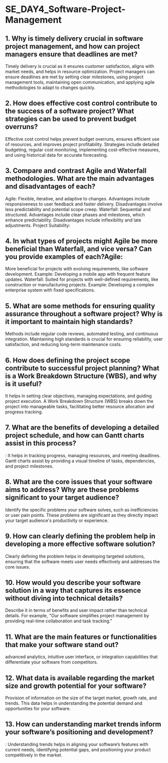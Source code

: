 # SE_DAY4_Software-Project-Management
## 1. Why is timely delivery crucial in software project management, and how can project managers ensure that deadlines are met?
Timely delivery is crucial as it ensures customer satisfaction, aligns with market needs, and helps in resource optimization. Project managers can ensure deadlines are met by setting clear milestones, using project management tools, maintaining open communication, and applying agile methodologies to adapt to changes quickly.
## 2. How does effective cost control contribute to the success of a software project? What strategies can be used to prevent budget overruns?
Effective cost control helps prevent budget overruns, ensures efficient use of resources, and improves project profitability. Strategies include detailed budgeting, regular cost monitoring, implementing cost-effective measures, and using historical data for accurate forecasting.
## 3. Compare and contrast Agile and Waterfall methodologies. What are the main advantages and disadvantages of each?
Agile: Flexible, iterative, and adaptive to changes. Advantages include responsiveness to user feedback and faster delivery. Disadvantages involve less predictability and potential scope creep.
Waterfall: Sequential and structured. Advantages include clear phases and milestones, which enhance predictability. Disadvantages include inflexibility and late adjustments.
Project Suitability:

## 4. In what types of projects might Agile be more beneficial than Waterfall, and vice versa? Can you provide examples of each?Agile:
More beneficial for projects with evolving requirements, like software development. Example: Developing a mobile app with frequent feature updates.
Waterfall: Suited for projects with well-defined requirements, like construction or manufacturing projects. Example: Developing a complex enterprise system with fixed specifications.

## 5. What are some methods for ensuring quality assurance throughout a software project? Why is it important to maintain high standards?
Methods include regular code reviews, automated testing, and continuous integration. Maintaining high standards is crucial for ensuring reliability, user satisfaction, and reducing long-term maintenance costs.
## 6. How does defining the project scope contribute to successful project planning? What is a Work Breakdown Structure (WBS), and why is it useful?
It helps in setting clear objectives, managing expectations, and guiding project execution. A Work Breakdown Structure (WBS) breaks down the project into manageable tasks, facilitating better resource allocation and progress tracking.
## 7. What are the benefits of developing a detailed project schedule, and how can Gantt charts assist in this process?
: It helps in tracking progress, managing resources, and meeting deadlines. Gantt charts assist by providing a visual timeline of tasks, dependencies, and project milestones.
## 8. What are the core issues that your software aims to address? Why are these problems significant to your target audience?
Identify the specific problems your software solves, such as inefficiencies or user pain points. These problems are significant as they directly impact your target audience's productivity or experience.
## 9. How can clearly defining the problem help in developing a more effective software solution?
Clearly defining the problem helps in developing targeted solutions, ensuring that the software meets user needs effectively and addresses the core issues.
## 10. How would you describe your software solution in a way that captures its essence without diving into technical details?
Describe it in terms of benefits and user impact rather than technical details. For example, "Our software simplifies project management by providing real-time collaboration and task tracking."
## 11. What are the main features or functionalities that make your software stand out?
 advanced analytics, intuitive user interface, or integration capabilities that differentiate your software from competitors.
## 12. What data is available regarding the market size and growth potential for your software?
Provision of information on the size of the target market, growth rate, and trends. This data helps in understanding the potential demand and opportunities for your software.
## 13. How can understanding market trends inform your software’s positioning and development?
: Understanding trends helps in aligning your software’s features with current needs, identifying potential gaps, and positioning your product competitively in the market.

